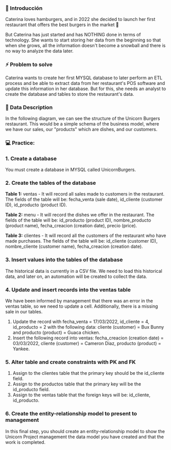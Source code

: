 ###  🚀 Introducción

Caterina loves hamburgers, and in 2022 she decided to launch her first restaurant that offers the best burgers in the market 🍔

But Caterina has just started and has NOTHING done in terms of technology. She wants to start storing her data from the beginning so that when she grows, all the information doesn't become a snowball and there is no way to analyze the data later.

### ⚡️ Problem to solve

Caterina wants to create her first MYSQL database to later perform an ETL process and be able to extract data from her restaurant's POS software and update this information in her database. But for this, she needs an analyst to create the database and tables to store the restaurant's data.

### 🔗 Data Description

In the following diagram, we can see the structure of the Unicorn Burgers restaurant. This would be a simple schema of the business model, where we have our sales, our "products" which are dishes, and our customers.

### 💻 Practice:

### 1. Create a database
You must create a database in MYSQL called UnicornBurgers.

### 2. Create the tables of the database

**Table 1:** ventas - It will record all sales made to customers in the restaurant. The fields of the table will be: fecha_venta (sale date), id_cliente (customer ID), id_producto (product ID).

**Table 2:** menu - It will record the dishes we offer in the restaurant. The fields of the table will be: id_producto (product ID), nombre_producto (product name), fecha_creacion (creation date), precio (price).

**Table 3:** clientes - It will record all the customers of the restaurant who have made purchases. The fields of the table will be: id_cliente (customer ID), nombre_cliente (customer name), fecha_creacion (creation date).

###  3. Insert values into the tables of the database

The historical data is currently in a CSV file. We need to load this historical data, and later on, an automation will be created to collect the data.

### 4. Update and insert records into the ventas table

We have been informed by management that there was an error in the ventas table, so we need to update a cell. Additionally, there is a missing sale in our tables.

1. Update the record with fecha_venta = 17/03/2022, id_cliente = 4, id_producto = 2 with the following data: cliente (customer) = Bux Bunny and producto (product) = Guaca chicken.
2. Insert the following record into ventas: fecha_creacion (creation date) = 03/03/2022, cliente (customer) = Cameron Diaz, producto (product) = Yankee.

### 5. Alter table and create constraints with PK and FK

1. Assign to the clientes table that the primary key should be the id_cliente field.
2. Assign to the productos table that the primary key will be the id_producto field.
3. Assign to the ventas table that the foreign keys will be: id_cliente, id_producto.

### 6. Create the entity-relationship model to present to management

In this final step, you should create an entity-relationship model to show the Unicorn Project management the data model you have created and that the work is completed.